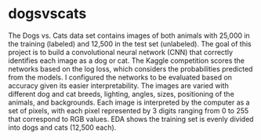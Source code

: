 # dogsvscats

The Dogs vs. Cats data set contains images of both animals with 25,000 in the training (labeled) and 12,500 in the test set (unlabeled). The goal of this project is to build a convolutional neural network (CNN) that correctly identifies each image as a dog or cat. The Kaggle competition scores the networks based on the log loss, which considers the probabilities predicted from the models. I configured the networks to be evaluated based on accuracy given its easier interpretability.
The images are varied with different dog and cat breeds, lighting, angles, sizes, positioning of the animals, and backgrounds. Each image is interpreted by the computer as a set of pixels, with each pixel represented by 3 digits ranging from 0 to 255 that correspond to RGB values. EDA shows the training set is evenly divided into dogs and cats (12,500 each).
